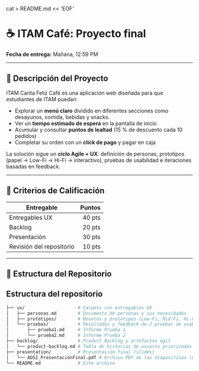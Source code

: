 cat > README.md << 'EOF'
# ☕ ITAM Café: Proyecto final

**Fecha de entrega:** Mañana, 12:59 PM

---

## 🌟 Descripción del Proyecto
ITAM Carita Feliz Café es una aplicación web diseñada para que estudiantes de ITAM puedan:
- Explorar un **menú claro** dividido en diferentes secciones como desayunos, comida, bebidas y snacks.
- Ver un **tiempo estimado de espera** en la pantalla de inicio
- Acumular y consultar **puntos de lealtad** (15 % de descuento cada 10 pedidos)
- Completar su orden con un **click de pago** y pagar en caja  

La solución sigue un **ciclo Agile + UX**: definición de personas, prototipos (papel → Low-Fi → Hi-Fi → interactivo), pruebas de usabilidad e iteraciones basadas en feedback.

---

## 🎯 Criterios de Calificación

| Entregable               | Puntos |
|--------------------------|-------:|
| Entregables UX           | 40 pts |
| Backlog                  | 20 pts |
| Presentación             | 30 pts |
| Revisión del repositorio | 10 pts |

---

## 📁 Estructura del Repositorio
## Estructura del repositorio

```bash
├── ux/                    # Carpeta con entregables UX
│   ├── personas.md        # Documento de personas y sus necesidades
│   ├── prototipos/        # Bocetos y prototipos (Low-Fi, Mid-Fi, Hi-Fi, interactivo)
│   └── pruebas/           # Resultados y feedback de 2 pruebas de usabilidad
│       ├── prueba1.md     # Informe Prueba 1
│       └── prueba2.md     # Informe Prueba 2
├── backlog/               # Product Backlog y artefactos ágil
│   └── product-backlog.md # Tabla de historias de usuario priorizadas y estimadas
├── presentation/          # Presentación final (slides)
│   └── ADSI_PresentaciónFinal.pdf # Archivo PDF de las diapositivas (8 slides)
└── README.md              # Este archivo
